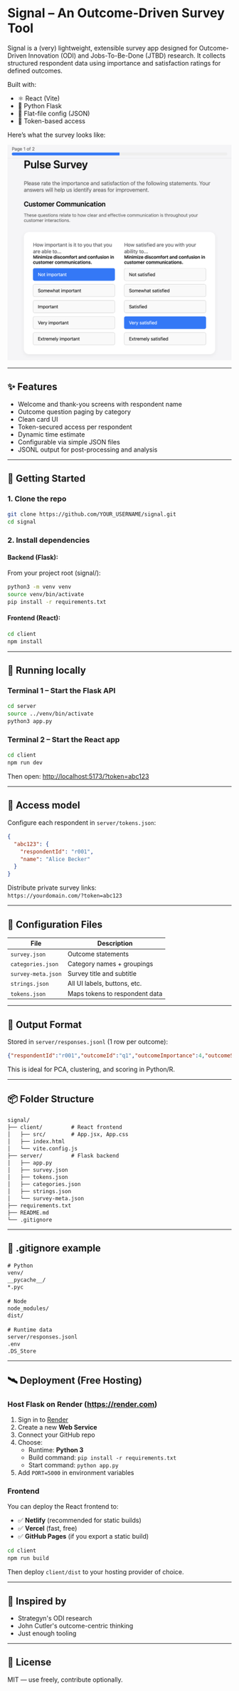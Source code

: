 # Signal – An Outcome-Driven Survey Tool

Signal is a (very) lightweight, extensible survey app designed for Outcome-Driven Innovation (ODI) and Jobs-To-Be-Done (JTBD) research. It collects structured respondent data using importance and satisfaction ratings for defined outcomes.

Built with:
- ⚛️ React (Vite)
- 🐍 Python Flask
- 📄 Flat-file config (JSON)
- 🎯 Token-based access

Here’s what the survey looks like:

![Survey UI screenshot](screenshots/survey-example.png)

---

## ✨ Features

- Welcome and thank-you screens with respondent name
- Outcome question paging by category
- Clean card UI
- Token-secured access per respondent
- Dynamic time estimate
- Configurable via simple JSON files
- JSONL output for post-processing and analysis

---

## 🚀 Getting Started

### 1. Clone the repo

```bash
git clone https://github.com/YOUR_USERNAME/signal.git
cd signal
```

### 2. Install dependencies

#### Backend (Flask):

From your project root (signal/):

```bash
python3 -m venv venv
source venv/bin/activate
pip install -r requirements.txt
```

#### Frontend (React):

```bash
cd client
npm install
```

---

## 🧪 Running locally

### Terminal 1 – Start the Flask API

```bash
cd server
source ../venv/bin/activate
python3 app.py
```

### Terminal 2 – Start the React app

```bash
cd client
npm run dev
```

Then open: [http://localhost:5173/?token=abc123](http://localhost:5173/?token=abc123)

---

## 🔐 Access model

Configure each respondent in `server/tokens.json`:

```json
{
  "abc123": {
	"respondentId": "r001",
	"name": "Alice Becker"
  }
}
```

Distribute private survey links:  
`https://yourdomain.com/?token=abc123`

---

## 🧾 Configuration Files

| File                | Description                      |
|---------------------|----------------------------------|
| `survey.json`       | Outcome statements               |
| `categories.json`   | Category names + groupings       |
| `survey-meta.json`  | Survey title and subtitle        |
| `strings.json`      | All UI labels, buttons, etc.     |
| `tokens.json`       | Maps tokens to respondent data   |

---

## 💾 Output Format

Stored in `server/responses.jsonl` (1 row per outcome):

```json
{"respondentId":"r001","outcomeId":"q1","outcomeImportance":4,"outcomeSatisfaction":3}
```

This is ideal for PCA, clustering, and scoring in Python/R.

---

## 📦 Folder Structure

```
signal/
├── client/         # React frontend
│   ├── src/        # App.jsx, App.css
│   ├── index.html
│   └── vite.config.js
├── server/         # Flask backend
│   ├── app.py
│   ├── survey.json
│   ├── tokens.json
│   ├── categories.json
│   ├── strings.json
│   └── survey-meta.json
├── requirements.txt
├── README.md
└── .gitignore
```

---

## 📄 .gitignore example

```gitignore
# Python
venv/
__pycache__/
*.pyc

# Node
node_modules/
dist/

# Runtime data
server/responses.jsonl
.env
.DS_Store
```

---

## 🛰 Deployment (Free Hosting)

### Host Flask on Render (https://render.com)

1. Sign in to [Render](https://render.com)
2. Create a new **Web Service**
3. Connect your GitHub repo
4. Choose:
   - Runtime: **Python 3**
   - Build command: `pip install -r requirements.txt`
   - Start command: `python app.py`
5. Add `PORT=5000` in environment variables

### Frontend

You can deploy the React frontend to:

- ✅ **Netlify** (recommended for static builds)
- ✅ **Vercel** (fast, free)
- ✅ **GitHub Pages** (if you export a static build)

```bash
cd client
npm run build
```

Then deploy `client/dist` to your hosting provider of choice.

---

## 🧠 Inspired by

- Strategyn's ODI research
- John Cutler's outcome-centric thinking
- Just enough tooling

---

## 🪪 License

MIT — use freely, contribute optionally.